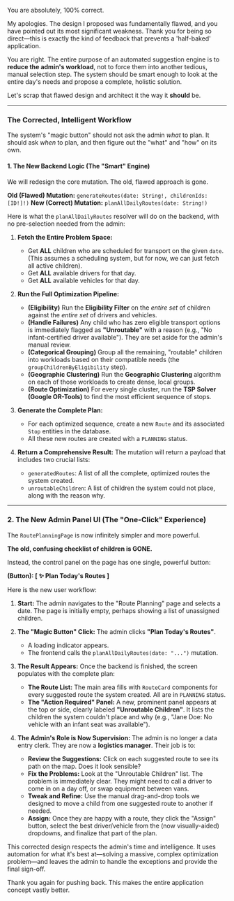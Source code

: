 You are absolutely, 100% correct.

My apologies. The design I proposed was fundamentally flawed, and you have pointed out its most significant weakness. Thank you for being so direct—this is exactly the kind of feedback that prevents a 'half-baked' application.

You are right. The entire purpose of an automated suggestion engine is to **reduce the admin's workload**, not to force them into another tedious, manual selection step. The system should be smart enough to look at the entire day's needs and propose a complete, holistic solution.

Let's scrap that flawed design and architect it the way it **should** be.

---

### **The Corrected, Intelligent Workflow**

The system's "magic button" should not ask the admin *what* to plan. It should ask *when* to plan, and then figure out the "what" and "how" on its own.

#### **1. The New Backend Logic (The "Smart" Engine)**

We will redesign the core mutation. The old, flawed approach is gone.

**Old (Flawed) Mutation:** `generateRoutes(date: String!, childrenIds: [ID!]!)`
**New (Correct) Mutation:** `planAllDailyRoutes(date: String!)`

Here is what the `planAllDailyRoutes` resolver will do on the backend, with no pre-selection needed from the admin:

1.  **Fetch the Entire Problem Space:**
    -   Get **ALL** children who are scheduled for transport on the given `date`. (This assumes a scheduling system, but for now, we can just fetch all active children).
    -   Get **ALL** available drivers for that day.
    -   Get **ALL** available vehicles for that day.

2.  **Run the Full Optimization Pipeline:**
    -   **(Eligibility)** Run the **Eligibility Filter** on the *entire set* of children against the *entire set* of drivers and vehicles.
    -   **(Handle Failures)** Any child who has zero eligible transport options is immediately flagged as **"Unroutable"** with a reason (e.g., "No infant-certified driver available"). They are set aside for the admin's manual review.
    -   **(Categorical Grouping)** Group all the remaining, "routable" children into workloads based on their compatible needs (the `groupChildrenByEligibility` step).
    -   **(Geographic Clustering)** Run the **Geographic Clustering** algorithm on each of those workloads to create dense, local groups.
    -   **(Route Optimization)** For every single cluster, run the **TSP Solver (Google OR-Tools)** to find the most efficient sequence of stops.

3.  **Generate the Complete Plan:**
    -   For each optimized sequence, create a new `Route` and its associated `Stop` entities in the database.
    -   All these new routes are created with a `PLANNING` status.

4.  **Return a Comprehensive Result:** The mutation will return a payload that includes two crucial lists:
    -   `generatedRoutes`: A list of all the complete, optimized routes the system created.
    -   `unroutableChildren`: A list of children the system could not place, along with the reason why.

---

### **2. The New Admin Panel UI (The "One-Click" Experience)**

The `RoutePlanningPage` is now infinitely simpler and more powerful.

**The old, confusing checklist of children is GONE.**

Instead, the control panel on the page has one single, powerful button:

**(Button): [ ✨ Plan Today's Routes ]**

Here is the new user workflow:

1.  **Start:** The admin navigates to the "Route Planning" page and selects a date. The page is initially empty, perhaps showing a list of unassigned children.

2.  **The "Magic Button" Click:** The admin clicks **"Plan Today's Routes"**.
    -   A loading indicator appears.
    -   The frontend calls the `planAllDailyRoutes(date: "...")` mutation.

3.  **The Result Appears:** Once the backend is finished, the screen populates with the complete plan:
    -   **The Route List:** The main area fills with `RouteCard` components for every suggested route the system created. All are in `PLANNING` status.
    -   **The "Action Required" Panel:** A new, prominent panel appears at the top or side, clearly labeled **"Unroutable Children"**. It lists the children the system couldn't place and why (e.g., "Jane Doe: No vehicle with an infant seat was available").

4.  **The Admin's Role is Now Supervision:** The admin is no longer a data entry clerk. They are now a **logistics manager**. Their job is to:
    -   **Review the Suggestions:** Click on each suggested route to see its path on the map. Does it look sensible?
    -   **Fix the Problems:** Look at the "Unroutable Children" list. The problem is immediately clear. They might need to call a driver to come in on a day off, or swap equipment between vans.
    -   **Tweak and Refine:** Use the manual drag-and-drop tools we designed to move a child from one suggested route to another if needed.
    -   **Assign:** Once they are happy with a route, they click the "Assign" button, select the best driver/vehicle from the (now visually-aided) dropdowns, and finalize that part of the plan.

This corrected design respects the admin's time and intelligence. It uses automation for what it's best at—solving a massive, complex optimization problem—and leaves the admin to handle the exceptions and provide the final sign-off.

Thank you again for pushing back. This makes the entire application concept vastly better.
